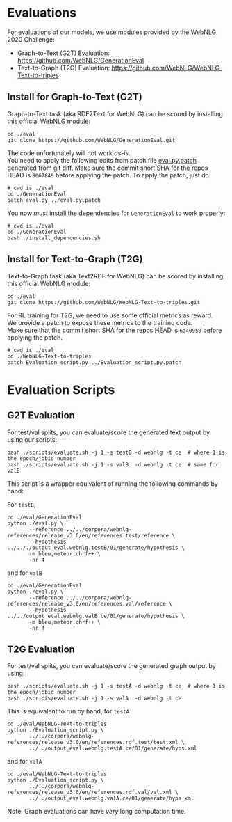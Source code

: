 # Evaluations

For evaluations of our models, we use modules provided by the WebNLG 2020 Challenge:
* Graph-to-Text (G2T) Evaluation: <https://github.com/WebNLG/GenerationEval>
* Text-to-Graph (T2G) Evaluation: <https://github.com/WebNLG/WebNLG-Text-to-triples>

## Install for Graph-to-Text (G2T)

Graph-to-Text task (aka RDF2Text for WebNLG) can be scored by installing this official WebNLG module:

```
cd ./eval
git clone https://github.com/WebNLG/GenerationEval.git
```

The code unfortunately will not work *as-is*.  
You need to apply the following edits from patch file [eval.py.patch](./eval.py.patch)
generated from git diff. Make sure the commit short SHA for the repos HEAD is `8067849` before applying the patch. 
To apply the patch, just do
```
# cwd is ./eval
cd ./GenerationEval
patch eval.py ../eval.py.patch
```

You now *must* install the dependencies for `GenerationEval` to work properly:
 ```
# cwd is ./eval
cd ./GenerationEval
bash ./install_dependencies.sh
```

## Install for Text-to-Graph (T2G)

Text-to-Graph task (aka Text2RDF for WebNLG) can be scored by installing this official WebNLG module:

```
cd ./eval
git clone https://github.com/WebNLG/WebNLG-Text-to-triples.git
```

For RL training for T2G, we need to use some official metrics as reward.  
We provide a patch to expose these metrics to the training code.  
Make sure that the commit short SHA for the repos HEAD is `6a40950` before applying the patch.
```
# cwd is ./eval
cd ./WebNLG-Text-to-triples
patch Evaluation_script.py ../Evaluation_script.py.patch
```

# Evaluation Scripts


## G2T Evaluation

For test/val splits, you can evaluate/score the generated text output by using our scripts:

```
bash ./scripts/evaluate.sh -j 1 -s testB -d webnlg -t ce  # where 1 is the epoch/jobid number
bash ./scripts/evaluate.sh -j 1 -s valB  -d webnlg -t ce  # same for valB
```
This script is a wrapper equivalent of running the following commands by hand:

For `testB`,
```
cd ./eval/GenerationEval
python ./eval.py \
       --reference ../../corpora/webnlg-references/release_v3.0/en/references.test/reference \
       --hypothesis ../.././output_eval.webnlg.testB/01/generate/hypothesis \
       -m bleu,meteor,chrf++ \
       -nr 4
```
and for `valB`
```
cd ./eval/GenerationEval
python ./eval.py \
       --reference ../../corpora/webnlg-references/release_v3.0/en/references.val/reference \
       --hypothesis ../../output_eval.webnlg.valB.ce/01/generate/hypothesis \
       -m bleu,meteor,chrf++ \
       -nr 4
```


## T2G Evaluation

For test/val splits, you can evaluate/score the generated graph output by using:

```
bash ./scripts/evaluate.sh -j 1 -s testA -d webnlg -t ce  # where 1 is the epoch/jobid number
bash ./scripts/evaluate.sh -j 1 -s valA  -d webnlg -t ce
```

This is equivalent to run by hand, for `testA`

```
cd ./eval/WebNLG-Text-to-triples 
python ./Evaluation_script.py \
       ../../corpora/webnlg-references/release_v3.0/en/references.rdf.test/test.xml \
       ../../output_eval.webnlg.testA.ce/01/generate/hyps.xml
```
and for `valA`

```
cd ./eval/WebNLG-Text-to-triples 
python ./Evaluation_script.py \
       ../../corpora/webnlg-references/release_v3.0/en/references.rdf.val/val.xml \
       ../../output_eval.webnlg.valA.ce/01/generate/hyps.xml
```

Note: Graph evaluations can have *very* long computation time.

